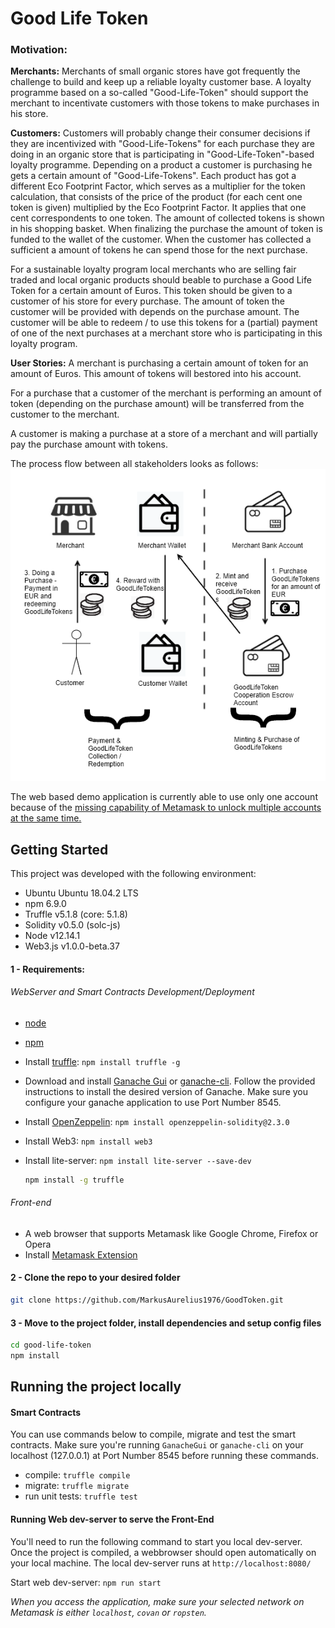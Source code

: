 # Good Life Token

### Motivation:

**Merchants:**
Merchants of small organic stores have got frequently the challenge to build and keep up a reliable loyalty customer base. A loyalty programme based on a so-called "Good-Life-Token" should support the merchant to incentivate customers with those tokens to make purchases in his store. 

**Customers:**
Customers will probably change their consumer decisions if they are incentivized with "Good-Life-Tokens" for each purchase they are doing in an organic store that is participating in "Good-Life-Token"-based loyalty programme. Depending on a product a customer is purchasing he gets a certain amount of "Good-Life-Tokens". Each product has got a different Eco Footprint Factor, which serves as a multiplier for the token calculation, that consists of the price of the product (for each cent one token is given) multiplied by the Eco Footprint Factor. It applies that one cent correspondents to one token. The amount of collected tokens is shown in his shopping basket. When finalizing the purchase the amount of token is funded to the wallet of the customer.
When the customer has collected a sufficient a amount of tokens he can spend those for the next purchase. 

For a sustainable loyalty program local merchants who are selling fair traded and local organic products should beable to purchase a Good Life Token for a certain amount of Euros. This token should be given to a customer of his store for every purchase. The amount of token the customer will be provided with depends on the purchase amount. The customer will be able to redeem / to use this tokens for a (partial) payment of one of the next purchases at a merchant store who is participating in this loyalty program.  

**User Stories:**
A merchant is purchasing a certain amount of token for an amount of Euros. This amount of tokens will bestored into his account.

For a purchase that a customer of the merchant is performing an amount of token (depending on the purchase amount) will be transferred from the customer to the merchant.

A customer is making a purchase at a store of a merchant and will partially pay the purchase amount with tokens.

The process flow between all stakeholders looks as follows:
![Alt text](/src/images/GoodLifeToken_Flow_Chart.png?raw=true "Process Flow Chart")

The web based demo application is currently able to use only one account because of the [missing capability of Metamask to unlock multiple accounts at the same time.](https://medium.com/metamask/metamask-permissions-system-delay-retrospective-9c49d01039d6)

## Getting Started

This project was developed with the following environment:

- Ubuntu Ubuntu 18.04.2 LTS
- npm 6.9.0
- Truffle v5.1.8 (core: 5.1.8)
- Solidity v0.5.0 (solc-js)
- Node v12.14.1
- Web3.js v1.0.0-beta.37


#### 1 - Requirements:

###### WebServer and Smart Contracts Development/Deployment

- [node](https://nodejs.org)
- [npm](https://www.npmjs.com/)
- Install [truffle](https://www.trufflesuite.com/truffle): `npm install truffle -g`
- Download and install [Ganache Gui](https://www.trufflesuite.com/ganache) or [ganache-cli](https://www.npmjs.com/package/ganache-cli). Follow the provided instructions to install the desired version of Ganache. Make sure you configure your ganache application to use Port Number 8545.
- Install [OpenZeppelin](https://openzeppelin.com/contracts/): `npm install openzeppelin-solidity@2.3.0`
- Install Web3:  `npm install web3`
- Install lite-server: `npm install lite-server --save-dev`


  ```.sh
  npm install -g truffle
  ```

###### Front-end

- A web browser that supports Metamask like Google Chrome, Firefox or Opera
- Install [Metamask Extension](https://metamask.io/)

#### 2 - Clone the repo to your desired folder

```.sh
git clone https://github.com/MarkusAurelius1976/GoodToken.git 
```

#### 3 - Move to the project folder, install dependencies and setup config files

```.sh
cd good-life-token 
npm install
```

## Running the project locally

#### Smart Contracts

You can use commands below to compile, migrate and test the smart contracts. Make sure you're running `GanacheGui` or `ganache-cli` on your localhost (127.0.0.1) at Port Number 8545 before running these commands.

- compile: `truffle compile`
- migrate: `truffle migrate`
- run unit tests: `truffle test`

#### Running Web dev-server to serve the Front-End

You'll need to run the following command to start you local dev-server. Once the project is compiled, a webbrowser should open automatically on your local machine. The local dev-server runs at `http://localhost:8080/`

Start web dev-server: `npm run start`

*When you access the application, make sure your selected network on Metamask is either `localhost`, `covan` or `ropsten`.*

